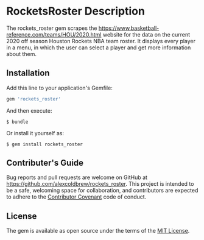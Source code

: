 # RocketsRoster Description

The rockets_roster gem scrapes the https://www.basketball-reference.com/teams/HOU/2020.html website for the data on the current 2020 off season Houston Rockets NBA team roster. It displays every player in a menu, in which the user can select a player and get more information about them.

## Installation

Add this line to your application's Gemfile:

```ruby
gem 'rockets_roster'
```

And then execute:

    $ bundle

Or install it yourself as:

    $ gem install rockets_roster

## Contributer's Guide

Bug reports and pull requests are welcome on GitHub at https://github.com/alexcoldbrew/rockets_roster. This project is intended to be a safe, welcoming space for collaboration, and contributors are expected to adhere to the [Contributor Covenant](http://contributor-covenant.org) code of conduct.

## License

The gem is available as open source under the terms of the [MIT License](https://opensource.org/licenses/MIT).
